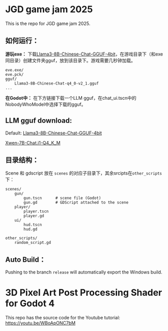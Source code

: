 # JGD game jam 2025
This is the repo for JGD game jam 2025.

## 如何运行：
**游玩exe：** 下载[Llama3-8B-Chinese-Chat-GGUF-4bit](https://huggingface.co/shenzhi-wang/Llama3-8B-Chinese-Chat-GGUF-4bit/tree/main)，在游戏目录下（和exe同目录）创建文件夹gguf，放到该目录下。游戏需要几秒钟加载。

```
eve.exe/
eve.pck/
gguf/
	Llama3-8B-Chinese-Chat-q4_0-v2_1.gguf
...
```

**在Godot中：** 在下方链接下载一个LLM gguf，在chat_ui.tscn中的NobodyWhoModel中选择下载的gguf。

## LLM gguf download:
Default: [Llama3-8B-Chinese-Chat-GGUF-4bit](https://huggingface.co/shenzhi-wang/Llama3-8B-Chinese-Chat-GGUF-4bit/tree/main)

[Xwen-7B-Chat.i1-Q4_K_M](https://huggingface.co/xwen-team/Xwen-7B-Chat-i1-GGUF/blob/main/Xwen-7B-Chat.i1-Q4_K_M.gguf)



## 目录结构：
Scene 和 gdscript 放在 `scenes` 的对应子目录下，其余srcipts在`other_scripts`下：


```
scenes/
	gun/
		gun.tscn      # scene file (Godot)
		gun.gd        # GDScript attached to the scene
	player/
		player.tscn
		player.gd
	ui/
		hud.tscn
		hud.gd
		
other_scripts/
	random_script.gd
```

## Auto Build：
Pushing to the branch `release` will automatically export the Windows build.
# 3D Pixel Art Post Processing Shader for Godot 4
This repo has the source code for the Youtube tutorial: https://youtu.be/WBoApONC7bM
